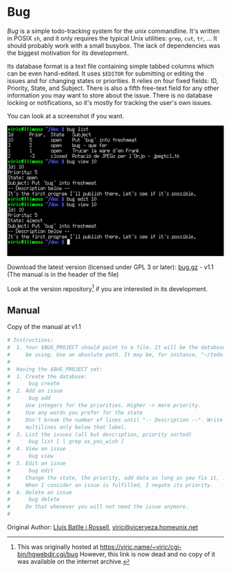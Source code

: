 # Bug

*Bug* is a simple todo-tracking system for the unix commandline.
It's written in POSIX `sh`, and it only requires the typical Unix utilities: `grep`, `cut`, `tr`, ...
It should probably work with a small busybox.
The lack of dependencies was the biggest motivation for its development.

Its database format is a text file containing simple tabbed columns which can be even hand-edited.
It uses `$EDITOR` for submitting or editing the issues and for changing states or priorities.
It relies on four fixed fields: ID, Priority, State, and Subject.
There is also a fifth free-text field for any other information you may want to store about the issue.
There is no database locking or notifications, so it's mostly for tracking the user's own issues.

You can look at a screenshot if you want.

![bug-shot.png](bug-shot.png)

Download the latest version (licensed under GPL 3 or later): [bug.gz](bug.gz) - v1.1 (The manual is in the header of the file)

Look at the version repository[^original-repo] if you are interested in its development.

[^original-repo]: This was originally hosted at https://viric.name/~viric/cgi-bin/hgwebdir.cgi/bug
  However, this link is now dead and no copy of it was available on the internet archive.

## Manual

Copy of the manual at v1.1

```sh
# Instructions:
#  1. Your $BUG_PROJECT should point to a file. It will be the database you'll
#     be using. Use an absolute path. It may be, for instance, "~/todo.bug"
#
#  Having the $BUG_PROJECT set:
#  1. Create the database:
#      bug create
#  2. Add an issue
#      bug add
#     Use integers for the priorities. Higher -> more priority.
#     Use any words you prefer for the state
#     Don't break the number of lines until "-- Description --". Write
#     multilines only below that label.
#  3. List the issues (all but description, priority sorted)
#      bug list [ | grep as_you_wish ]
#  4. View an issue
#      bug view 
#  5. Edit an issue
#      bug edit 
#     Change the state, the priority, add data as long as you fix it, ...
#     When I consider an issue is fulfilled, I negate its priority.
#  6. Delete an issue
#      bug delete 
#     Do that whenever you will not need the issue anymore.
#
```

Original Author: [Lluís Batlle i Rossell], viric@vicerveza.homeunix.net

[Lluís Batlle i Rossell]: http://vicerveza.homeunix.net/~viric/
